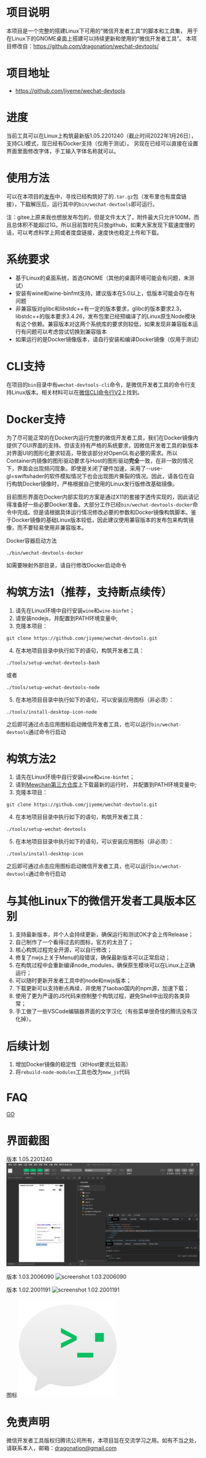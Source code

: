 # 项目说明

本项目是一个完整的搭建Linux下可用的“微信开发者工具”的脚本和工具集，
用于在Linux下的GNOME桌面上搭建可以持续更新和使用的“微信开发者工具”。
本项目修改自：https://github.com/dragonation/wechat-devtools/

# 项目地址
* https://github.com/jiyeme/wechat-devtools

# 进度

当前工具可以在Linux上构筑最新版1.05.2201240（截止时间2022年1月26日），支持CLI模式，现已经有Docker支持（仅用于测试）。
另现在已经可以直接在设置界面里面修改字体，手工输入字体名称就可以。

# 使用方法

可以在本项目的[发布](https://github.com/dragonation/wechat-devtools/releases)中，寻找已经构筑好了的`.tar.gz`包（发布里也有度盘链接），下载解压后，运行其中的`bin/wechat-devtools`即可运行。

注：gitee上原来我也想放发布包的，但是文件太大了，附件最大只允许100M，而且总体积不能超过1G。所以目前暂时先只放github，如果大家发现下载速度慢的话，可以考虑科学上网或者度盘链接，速度快也稳定上传和下载。

# 系统要求

* 基于Linux的桌面系统，首选GNOME（其他的桌面环境可能会有问题，未测试）
* 安装有wine和wine-binfmt支持，建议版本在5.0以上，低版本可能会存在有问题
* 非兼容版对glibc和libstdc++有一定的版本要求，glibc的版本要求2.3，libstdc++的版本要求3.4.26，发布包里已经预编译了的Linux原生Node模块有这个依赖。兼容版本对这两个系统库的要求则较低，如果发现非兼容版本运行有问题可以考虑尝试切换到兼容版本
* 如果运行的是Docker镜像版本，请自行安装和编译Docker镜像（仅用于测试）

# CLI支持

在项目的`bin`目录中有`wechat-devtools-cli`命令，是微信开发者工具的命令行支持Linux版本。相关材料可以在[微信CLI命令行V2](https://developers.weixin.qq.com/miniprogram/dev/devtools/cli.html)上找到。

# Docker支持

为了尽可能正常的在Docker内运行完整的微信开发者工具，我们在Docker镜像内提供了GUI界面的支持。但该支持有严格的系统要求，因微信开发者工具的新版本对界面UI的图形化要求较高，导致该部分对OpenGL有必要的需求。所以Container内镜像的图形驱动要求与Host的图形驱动**完全**一致，在非一致的情况下，界面会出现频闪现象。即使是关闭了硬件加速，采用了--use-gl=swiftshader的软件模拟情况下也会出现图片撕裂的情况。因此，请各位在自行构筑Docker镜像时，严格根据自己使用的Linux发行版修改基础镜像。

目前图形界面在Docker内部实现的方案是通过X11的套接字透传实现的，因此请记得准备好一些必要Docker准备。大部分工作已经`bin/wechat-devtools-docker`命令中完成。但是请根据具体运行情况修改必要的参数和Docker镜像构筑脚本。鉴于Docker镜像的基础Linux版本较低，因此建议使用兼容版本的发布包来构筑镜像，而不要轻易使用非兼容版本。

Docker容器启动方法
```
./bin/wechat-devtools-docker
```

如需要映射外部目录，请自行修改Docker启动命令

# 构筑方法1（推荐，支持断点续传）

1. 请先在Linux环境中自行安装`wine`和`wine-binfmt`；
2. 请安装nodejs，并配置到PATH环境变量中;
3. 克隆本项目：
```
git clone https://github.com/jiyeme/wechat-devtools.git
```
4. 在本地项目目录中执行如下的语句，构筑开发者工具：
```
./tools/setup-wechat-devtools-bash
```
或者
```
./tools/setup-wechat-devtools-node
```
5. 在本地项目目录中执行如下的语句，可以安装应用图标（非必须）：
```
./tools/install-desktop-icon-node
```

之后即可通过点击应用图标启动微信开发者工具，也可以运行`bin/wechat-devtools`通过命令行启动

# 构筑方法2

1. 请先在Linux环境中自行安装`wine`和`wine-binfmt`；
2. 请到[Mewchan第三方仓库](https://github.com/wangjunjie1996/-.git)上下载最新的运行时，
并配置到PATH环境变量中;
3. 克隆本项目：
```
git clone https://github.com/jiyeme/wechat-devtools.git
```
4. 在本地项目目录中执行如下的语句，构筑开发者工具：
```
./tools/setup-wechat-devtools
```
5. 在本地项目目录中执行如下的语句，可以安装应用图标（非必须）：
```
./tools/install-desktop-icon
```

之后即可通过点击应用图标启动微信开发者工具，也可以运行`bin/wechat-devtools`通过命令行启动

# 与其他Linux下的微信开发者工具版本区别

1. 支持最新版本，并个人会持续更新，确保运行和测试OK才会上传Release；
2. 自己制作了一个看得过去的图标，官方的太丑了；
3. 核心构筑过程完全开源，可以自行修改；
4. 修复了nwjs上关于Menu的段错误，确保最新版本可以正常启动；
5. 在构筑过程中会重新编译node_modules，确保原生模块可以在Linux上正确运行；
6. 可以随时更新开发者工具中的node和nwjs版本；
7. 下载更新可以支持断点再续，并使用了taobao国内的npm源，加速下载；
8. 使用了更为严谨的JS代码来控制整个构筑过程，避免Shell中出现的各类异常；
9. 手工做了一些VSCode编辑器界面的文字汉化（有些菜单很奇怪的腾讯没有汉化掉）。

# 后续计划

1. 增加Docker镜像的稳定性（对Host要求比较高）
2. 将`rebuild-node-modules`工具也改为`mew_js`代码

# FAQ
[GO](docs/FAQ.MD)

# 界面截图

版本 1.05.2201240
![screenshot 1.03.2006090](res/screenshots/1.05.2201240.png)

版本 1.03.2006090
![screenshot 1.03.2006090](res/screenshots/1.03.2006090.jpg)

版本 1.02.2001191
![screenshot 1.02.2001191](res/screenshots/1.02.2001191.jpg)

图标
![icon](res/icons/wechat-devtools.png)

# 免责声明

微信开发者工具版权归腾讯公司所有，本项目旨在交流学习之用。如有不当之处，请联系本人，邮箱：dragonation@gmail.com
